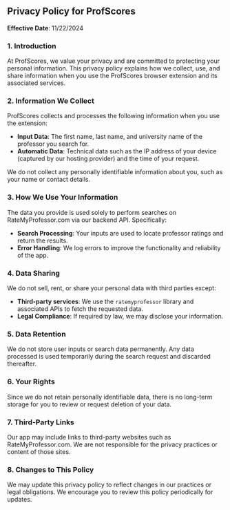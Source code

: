 ## Privacy Policy for ProfScores

**Effective Date**: 11/22/2024  

### 1. Introduction
At ProfScores, we value your privacy and are committed to protecting your personal information. This privacy policy explains how we collect, use, and share information when you use the ProfScores browser extension and its associated services.

### 2. Information We Collect
ProfScores collects and processes the following information when you use the extension:  
- **Input Data**: The first name, last name, and university name of the professor you search for.  
- **Automatic Data**: Technical data such as the IP address of your device (captured by our hosting provider) and the time of your request.  

We do not collect any personally identifiable information about you, such as your name or contact details.

### 3. How We Use Your Information
The data you provide is used solely to perform searches on RateMyProfessor.com via our backend API. Specifically:
- **Search Processing**: Your inputs are used to locate professor ratings and return the results.
- **Error Handling**: We log errors to improve the functionality and reliability of the app.  

### 4. Data Sharing
We do not sell, rent, or share your personal data with third parties except:  
- **Third-party services**: We use the `ratemyprofessor` library and associated APIs to fetch the requested data.  
- **Legal Compliance**: If required by law, we may disclose your information.

### 5. Data Retention
We do not store user inputs or search data permanently. Any data processed is used temporarily during the search request and discarded thereafter.

### 6. Your Rights
Since we do not retain personally identifiable data, there is no long-term storage for you to review or request deletion of your data.

### 7. Third-Party Links
Our app may include links to third-party websites such as RateMyProfessor.com. We are not responsible for the privacy practices or content of those sites.

### 8. Changes to This Policy
We may update this privacy policy to reflect changes in our practices or legal obligations. We encourage you to review this policy periodically for updates.
